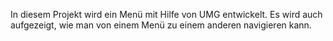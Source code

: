 In diesem Projekt wird ein Menü mit Hilfe von UMG entwickelt. Es wird auch aufgezeigt, wie man von einem Menü zu einem anderen navigieren kann.